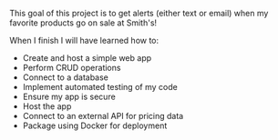 This goal of this project is to get alerts (either text or email) when my favorite products go on sale at Smith's!

When I finish I will have learned how to:
- Create and host a simple web app
- Perform CRUD operations 
- Connect to a database  
- Implement automated testing of my code
- Ensure my app is secure
- Host the app
- Connect to an external API for pricing data
- Package using Docker for deployment 

